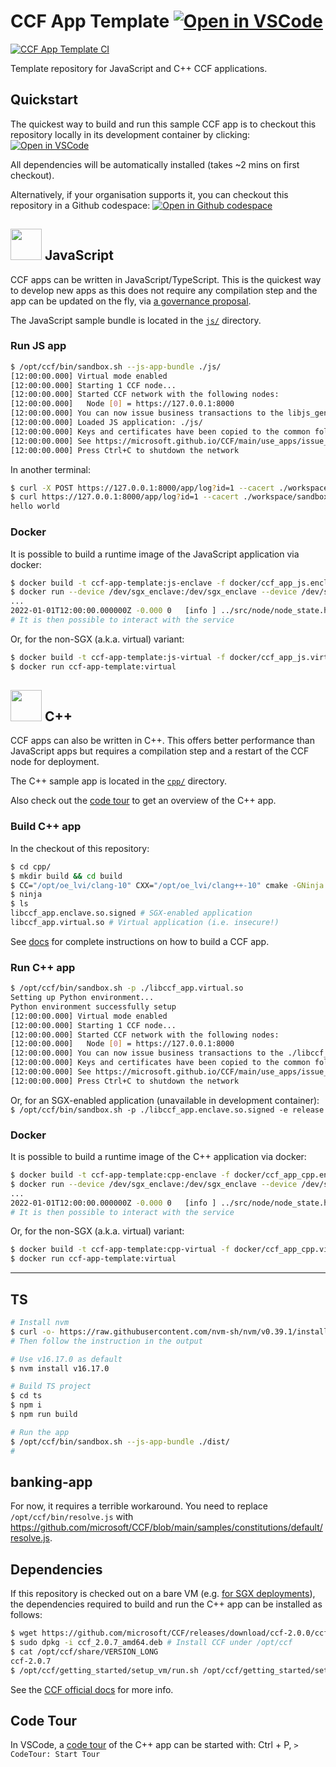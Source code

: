 # CCF App Template [![Open in VSCode](https://img.shields.io/static/v1?label=Open+in&message=VSCode&logo=visualstudiocode&color=007ACC&logoColor=007ACC&labelColor=2C2C32)](https://vscode.dev/redirect?url=vscode://ms-vscode-remote.remote-containers/cloneInVolume?url=https://github.com/microsoft/ccf-app-template)

[![CCF App Template CI](https://github.com/microsoft/ccf-app-template/actions/workflows/ci.yml/badge.svg)](https://github.com/microsoft/ccf-app-template/actions/workflows/ci.yml)

Template repository for JavaScript and C++ CCF applications.

## Quickstart

The quickest way to build and run this sample CCF app is to checkout this repository locally in its development container by clicking: 
[![Open in VSCode](https://img.shields.io/static/v1?label=Open+in&message=VSCode&logo=visualstudiocode&color=007ACC&logoColor=007ACC&labelColor=2C2C32)](https://vscode.dev/redirect?url=vscode://ms-vscode-remote.remote-containers/cloneInVolume?url=https://github.com/microsoft/ccf-app-template)

All dependencies will be automatically installed (takes ~2 mins on first checkout).

Alternatively, if your organisation supports it, you can checkout this repository in a Github codespace: [![Open in Github codespace](https://img.shields.io/static/v1?label=Open+in&message=GitHub+codespace&logo=github&color=2F363D&logoColor=white&labelColor=2C2C32)](https://github.com/codespaces/new?hide_repo_select=true&ref=main&repo=496290904&machine=basicLinux32gb&devcontainer_path=.devcontainer.json&location=WestEurope)

## <img src="https://user-images.githubusercontent.com/42961061/191275583-88e00f94-73aa-4d66-9786-047987eb9fa9.png" height=50px> </img> JavaScript

CCF apps can be written in JavaScript/TypeScript. This is the quickest way to develop new apps as this does not require any compilation step and the app can be updated on the fly, via [a governance proposal](https://microsoft.github.io/CCF/main/build_apps/js_app_bundle.html#deployment).

The JavaScript sample bundle is located in the [`js/`](js/) directory.

### Run JS app

```bash
$ /opt/ccf/bin/sandbox.sh --js-app-bundle ./js/
[12:00:00.000] Virtual mode enabled
[12:00:00.000] Starting 1 CCF node...
[12:00:00.000] Started CCF network with the following nodes:
[12:00:00.000]   Node [0] = https://127.0.0.1:8000
[12:00:00.000] You can now issue business transactions to the libjs_generic application
[12:00:00.000] Loaded JS application: ./js/
[12:00:00.000] Keys and certificates have been copied to the common folder: .../ccf-app-template/workspace/sandbox_common
[12:00:00.000] See https://microsoft.github.io/CCF/main/use_apps/issue_commands.html for more information
[12:00:00.000] Press Ctrl+C to shutdown the network
```

In another terminal:

```bash
$ curl -X POST https://127.0.0.1:8000/app/log?id=1 --cacert ./workspace/sandbox_common/service_cert.pem -H "Content-Type: application/json" --data '{"msg": "hello world"}'
$ curl https://127.0.0.1:8000/app/log?id=1 --cacert ./workspace/sandbox_common/service_cert.pem
hello world
```

### Docker

It is possible to build a runtime image of the JavaScript application via docker:

```bash
$ docker build -t ccf-app-template:js-enclave -f docker/ccf_app_js.enclave .
$ docker run --device /dev/sgx_enclave:/dev/sgx_enclave --device /dev/sgx_provision:/dev/sgx_provision -v /dev/sgx:/dev/sgx ccf-app-template:js-enclave
...
2022-01-01T12:00:00.000000Z -0.000 0   [info ] ../src/node/node_state.h:1790        | Network TLS connections now accepted
# It is then possible to interact with the service
```

Or, for the non-SGX (a.k.a. virtual) variant:

```bash
$ docker build -t ccf-app-template:js-virtual -f docker/ccf_app_js.virtual .
$ docker run ccf-app-template:virtual
```

## <img src="https://user-images.githubusercontent.com/42961061/191275172-24269bf0-bb9c-402d-8900-2d589582a781.png" height=50px></img> C++ 

CCF apps can also be written in C++. This offers better performance than JavaScript apps but requires a compilation step and a restart of the CCF node for deployment.

The C++ sample app is located in the [`cpp/`](cpp/) directory.

Also check out the [code tour](#code-tour) to get an overview of the C++ app.

### Build C++ app

In the checkout of this repository:

```bash
$ cd cpp/
$ mkdir build && cd build
$ CC="/opt/oe_lvi/clang-10" CXX="/opt/oe_lvi/clang++-10" cmake -GNinja ..
$ ninja
$ ls
libccf_app.enclave.so.signed # SGX-enabled application
libccf_app.virtual.so # Virtual application (i.e. insecure!)
```

See [docs](https://microsoft.github.io/CCF/main/build_apps) for complete instructions on how to build a CCF app.

### Run C++ app

```bash
$ /opt/ccf/bin/sandbox.sh -p ./libccf_app.virtual.so
Setting up Python environment...
Python environment successfully setup
[12:00:00.000] Virtual mode enabled
[12:00:00.000] Starting 1 CCF node...
[12:00:00.000] Started CCF network with the following nodes:
[12:00:00.000]   Node [0] = https://127.0.0.1:8000
[12:00:00.000] You can now issue business transactions to the ./libccf_app.virtual.so application
[12:00:00.000] Keys and certificates have been copied to the common folder: .../ccf-app-template/build/workspace/sandbox_common
[12:00:00.000] See https://microsoft.github.io/CCF/main/use_apps/issue_commands.html for more information
[12:00:00.000] Press Ctrl+C to shutdown the network
```

Or, for an SGX-enabled application (unavailable in development container): `$ /opt/ccf/bin/sandbox.sh -p ./libccf_app.enclave.so.signed -e release`

### Docker

It is possible to build a runtime image of the C++ application via docker:

```bash
$ docker build -t ccf-app-template:cpp-enclave -f docker/ccf_app_cpp.enclave .
$ docker run --device /dev/sgx_enclave:/dev/sgx_enclave --device /dev/sgx_provision:/dev/sgx_provision -v /dev/sgx:/dev/sgx ccf-app-template:cpp-enclave
...
2022-01-01T12:00:00.000000Z -0.000 0   [info ] ../src/node/node_state.h:1790        | Network TLS connections now accepted
# It is then possible to interact with the service
```

Or, for the non-SGX (a.k.a. virtual) variant:

```bash
$ docker build -t ccf-app-template:cpp-virtual -f docker/ccf_app_cpp.virtual .
$ docker run ccf-app-template:virtual
```

---

## TS
```bash
# Install nvm
$ curl -o- https://raw.githubusercontent.com/nvm-sh/nvm/v0.39.1/install.sh | bash
# Then follow the instruction in the output

# Use v16.17.0 as default
$ nvm install v16.17.0

# Build TS project
$ cd ts
$ npm i
$ npm run build

# Run the app
$ /opt/ccf/bin/sandbox.sh --js-app-bundle ./dist/
# 
```

## banking-app

For now, it requires a terrible workaround.
You need to replace `/opt/ccf/bin/resolve.js` with https://github.com/microsoft/CCF/blob/main/samples/constitutions/default/resolve.js.

## Dependencies

If this repository is checked out on a bare VM (e.g. [for SGX deployments](https://docs.microsoft.com/en-us/azure/confidential-computing/quick-create-portal)), the dependencies required to build and run the C++ app can be installed as follows:

```bash
$ wget https://github.com/microsoft/CCF/releases/download/ccf-2.0.0/ccf_2.0.7_amd64.deb
$ sudo dpkg -i ccf_2.0.7_amd64.deb # Install CCF under /opt/ccf
$ cat /opt/ccf/share/VERSION_LONG
ccf-2.0.7
$ /opt/ccf/getting_started/setup_vm/run.sh /opt/ccf/getting_started/setup_vm/app-dev.yml # Install dependencies
```

See the [CCF official docs](https://microsoft.github.io/CCF/main/build_apps/install_bin.html#install-ccf) for more info.

## Code Tour

In VSCode, a [code tour](https://marketplace.visualstudio.com/items?itemName=vsls-contrib.codetour) of the C++ app can be started with: Ctrl + P, `> CodeTour: Start Tour`
